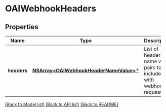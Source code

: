 # OAIWebhookHeaders

## Properties
Name | Type | Description | Notes
------------ | ------------- | ------------- | -------------
**headers** | [**NSArray&lt;OAIWebhookHeaderNameValue&gt;***](OAIWebhookHeaderNameValue) | List of header name value pairs to include with webhook requests | 

[[Back to Model list]](../README#documentation-for-models) [[Back to API list]](../README#documentation-for-api-endpoints) [[Back to README]](../README)


